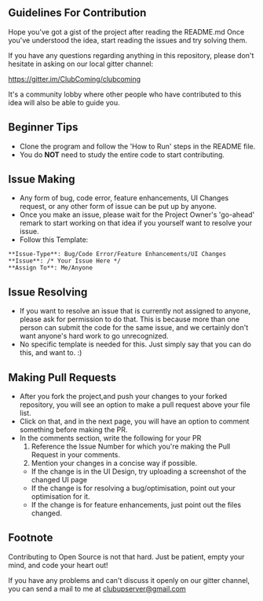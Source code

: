 ## Guidelines For Contribution

Hope you've got a gist of the project after reading the README.md
Once you've understood the idea, start reading the issues and try solving them.

If you have any questions regarding anything in this repository, please don't hesitate in asking on our local gitter channel:

https://gitter.im/ClubComing/clubcoming

It's a community lobby where other people who have contributed to this idea will also be able to guide you.

## Beginner Tips
- Clone the program and follow the 'How to Run' steps in the README file.
- You do **NOT** need to study the entire code to start contributing.

## Issue Making

- Any form of bug, code error, feature enhancements, UI Changes request, or any other form of issue can be put up by anyone. 
- Once you make an issue, please wait for the Project Owner's 'go-ahead' remark to start working on that idea if you 
yourself want to resolve your issue. 
- Follow this Template:

```
**Issue-Type**: Bug/Code Error/Feature Enhancements/UI Changes
**Issue**: /* Your Issue Here */
**Assign To**: Me/Anyone
```

## Issue Resolving

- If you want to resolve an issue that is currently not assigned to anyone, please ask for permission to do that. 
This is because more than one person can submit the code for the same issue, and we certainly don't want anyone's hard work to go unrecognized.
- No specific template is needed for this. Just simply say that you can do this, and want to. :)

## Making Pull Requests

- After you fork the project,and push your changes to your forked repository, you will see an option to make a pull request above your file list.
- Click on that, and in the next page, you will have an option to comment something before making the PR.
- In the comments section, write the following for your PR
  1. Reference the Issue Number for which you're making the Pull Request in your comments.
  2. Mention your changes in a concise way if possible. 
    - If the change is in the UI Design, try uploading a screenshot of the changed UI page
    - If the change is for resolving a bug/optimisation, point out your optimisation for it.
    - If the change is for feature enhancements, just point out the files changed.
  
## Footnote

Contributing to Open Source is not that hard. Just be patient, empty your mind, and code your heart out!

If you have any problems and can't discuss it openly on our gitter channel, you can send a mail to me at 
clubupserver@gmail.com


  
